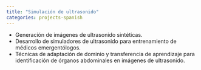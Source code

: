 ```yaml
---
title: "Simulación de ultrasonido"
categories: projects-spanish
---
```


* Generación de imágenes de ultrasonido sintéticas.
* Desarrollo de simuladores de ultrasonido para entrenamiento de médicos emergentólogos.
* Técnicas de adaptación de dominio y transferencia de aprendizaje para identificación de órganos abdominales en imágenes de ultrasonido.